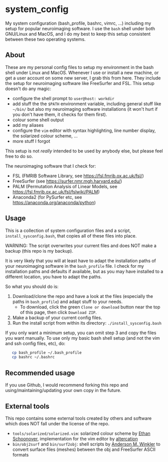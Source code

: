 # system_config
My system configuration (bash_profile, bashrc, vimrc, ...) including my setup for popular neuroimaging software. I use the `bash` shell under both GNU/Linux and MacOS, and I do my best to keep this setup consistent between these two operating systems.

## About

These are my personal config files to setup my environment in the bash shell under Linux and MacOS. Whenever I use or install a new machine, or get a user account on some new server, I grab this from here. They include the setup for neuroimaging software like FreeSurfer and FSL. This setup doesn't do any magic:

* configure the shell prompt to `user@host: workdir`
* add stuff the the `$PATH` environment variable, including general stuff like `~/bin/` but also my neuroimaging software installations (it won't hurt if you don't have them, it checks for them first).
* colour some shell output
* add my aliases
* configure the `vim` editor with syntax highlighting, line number display, the solarized colour scheme, ...
* more stuff I forgot

This setup is not *really* intended to be used by anybody else, but please feel free to do so.

The neuroimaging software that I check for:
* FSL (FMRIB Software Library, see https://fsl.fmrib.ox.ac.uk/fsl/)
* FreeSurfer (see https://surfer.nmr.mgh.harvard.edu/)
* PALM (Permutation Analysis of Linear Models, see https://fsl.fmrib.ox.ac.uk/fsl/fslwiki/PALM)
* Anaconda2 (for PySurfer etc, see https://anaconda.org/anaconda/python)


## Usage

This is a collection of system configuration files and a script, `install_sysconfig.bash`, that copies all of these files into place.

WARNING: The script overwrites your current files and does NOT make a backup (this repo is my backup).

It is very likely that you will at least have to adapt the installation paths of your neuroimaging software in the `bash_profile` file. I check for my installation paths and defaults if available, but as you may have installed to a different location, you have to adapt the paths.

So what you should do is:
1) Download/clone the repo and have a look at the files (especially the paths in `bash_profile`) and adapt stuff to your needs.
    * To download, click the green `Clone or download` button near the top of this page, then click `Download ZIP`.
2) Make a backup of your current config files.
3) Run the install script from within its directory: `./install_sysconfig.bash`

If you only want a minimum setup, you can omit step 3 and copy the files you want manually. To use only my basic bash shell setup (and not the vim and ssh config files, etc), do:

```bash
   cp bash_profile ~/.bash_profile
   cp bashrc ~/.bashrc
```


## Recommended usage

If you use Github, I would recommend forking this repo and using/maintaining/updating your own copy in the future.

## External tools

This repo contains some external tools created by others and software which does NOT fall under the license of the repo.

* `tools/solarized/solarized.vim`: solarized colour scheme by [Ethan Schoonover](http://ethanschoonover.com/solarized), implementation for the vim editor by [altercation](https://github.com/altercation/vim-colors-solarized)
* `bin/obj2surf` and `bin/surf2obj`: shell scripts by [Anderson M. Winkler](https://brainder.org/) to convert surface files (meshes) between the obj and FreeSurfer ASCII formats

